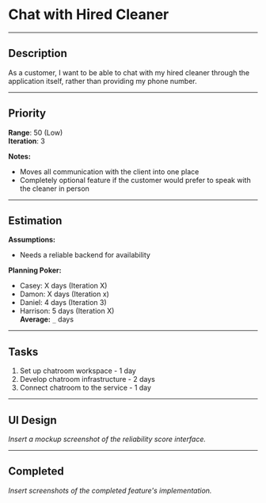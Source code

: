 # Chat with Hired Cleaner

---

## Description

As a customer, I want to be able to chat with my hired cleaner through the application itself, rather than providing my phone number.

---

## Priority 

**Range**: 50 (Low)   
**Iteration**: 3

**Notes:**
- Moves all communication with the client into one place
- Completely optional feature if the customer would prefer to speak with the cleaner in person

---

## Estimation

**Assumptions:**
- Needs a reliable backend for availability

**Planning Poker:**
- Casey: X days (Iteration X)  
- Damon: X days (Iteration x)  
- Daniel: 4 days (Iteration 3)
- Harrison: 5 days (Iteration X)  
**Average:** `_` days 

--------------------------

## Tasks
1. Set up chatroom workspace - 1 day
2. Develop chatroom infrastructure - 2 days
3. Connect chatroom to the service - 1 day

---

## UI Design
*Insert a mockup screenshot of the reliability score interface.*

---

## Completed
*Insert screenshots of the completed feature's implementation.*
